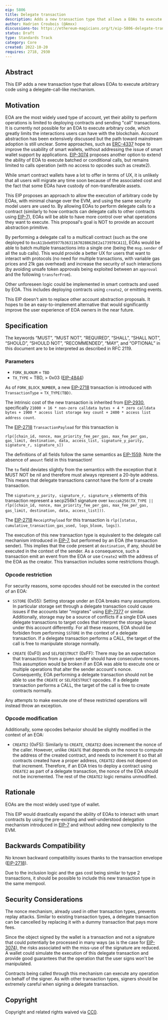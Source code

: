 ```yaml
---
eip: 5806
title: Delegate transaction
description: Adds a new transaction type that allows a EOAs to execute arbitrary code through delegation
author: Hadrien Croubois (@Amxx)
discussions-to: https://ethereum-magicians.org/t/eip-5806-delegate-transaction/11409
status: Draft
type: Standards Track
category: Core
created: 2022-10-20
requires: 2718, 2930
---
```


## Abstract

This EIP adds a new transaction type that allows EOAs to execute arbitrary code using a delegate-call-like mechanism.

## Motivation

EOA are the most widely used type of account, yet their ability to perform operations is limited to deploying contracts and sending "call" transactions. It is currently not possible for an EOA to execute arbitrary code, which greatly limits the interactions users can have with the blockchain. Account abstraction has been extensively discussed but the path toward mainstream adoption is still unclear. Some approaches, such as [ERC-4337](./eip-4337.md) hope to improve the usability of smart wallets, without addressing the issue of smart wallet support by applications. [EIP-3074](./eip-3074.md) proposes another option to extend the ability of EOA to execute batched or conditional calls, but remains limited to calls operation (with no access to opcodes such as create2).

While smart contract wallets have a lot to offer in terms of UX, it is unlikely that all users will migrate any time soon because of the associated cost and the fact that some EOAs have custody of non-transferable assets.

This EIP proposes an approach to allow the execution of arbitrary code by EOAs, with minimal change over the EVM, and using the same security model users are used to. By allowing EOAs to perform delegate calls to a contract (similarly to how contracts can delegate calls to other contracts using [EIP-7](./eip-7.md)), EOAs will be able to have more control over what operations they want to execute. This proposal's goal is NOT to provide an account abstraction primitive.

By performing a delegate call to a multicall contract (such as the one deployed to `0xcA11bde05977b3631167028862bE2a173976CA11`), EOAs would be able to batch multiple transactions into a single one (being the `msg.sender` of all the sub calls). This would provide a better UX for users that want to interact with protocols (no need for multiple transactions, with variable gas prices and 21k gas overhead) and increase the security of such interactions (by avoiding unsafe token approvals being exploited between an `approval` and the following `transferFrom`).

Other unforeseen logic could be implemented in smart contracts and used by EOA. This includes deploying contracts using `create2`, or emitting events.

This EIP doesn't aim to replace other account abstraction proposals. It hopes to be an easy-to-implement alternative that would significantly improve the user experience of EOA owners in the near future.

## Specification

The keywords “MUST”, “MUST NOT”, “REQUIRED”, “SHALL”, “SHALL NOT”, “SHOULD”, “SHOULD NOT”, “RECOMMENDED”, “MAY”, and “OPTIONAL” in this document are to be interpreted as described in RFC 2119.

### Parameters

- `FORK_BLKNUM` = `TBD`
- `TX_TYPE` = TBD, > 0x03 ([EIP-4844](./eip-4844.md))

As of `FORK_BLOCK_NUMBER`, a new [EIP-2718](./eip-2718.md) transaction is introduced with `TransactionType` = `TX_TYPE(TBD)`.

The intrinsic cost of the new transaction is inherited from [EIP-2930](./eip-2930.md), specifically `21000 + 16 * non-zero calldata bytes + 4 * zero calldata bytes + 1900 * access list storage key count + 2400 * access list address count`.

The [EIP-2718](./eip-2718.md) `TransactionPayload` for this transaction is

```
rlp([chain_id, nonce, max_priority_fee_per_gas, max_fee_per_gas, gas_limit, destination, data, access_list, signature_y_parity, signature_r, signature_s])
```

The definitions of all fields follow the same semantics as [EIP-1559](./eip-1559.md). Note the absence of `amount` field in this transaction!

The `to` field deviates slightly from the semantics with the exception that it MUST NOT be nil and therefore must always represent a 20-byte address. This means that delegate transactions cannot have the form of a create transaction.

The `signature_y_parity, signature_r, signature_s` elements of this transaction represent a secp256k1 signature over `keccak256(TX_TYPE || rlp([chain_id, nonce, max_priority_fee_per_gas, max_fee_per_gas, gas_limit, destination, data, access_list]))`.

The [EIP-2718](./eip-2718.md) `ReceiptPayload` for this transaction is `rlp([status, cumulative_transaction_gas_used, logs_bloom, logs])`.

The execution of this new transaction type is equivalent to the delegate call mechanism introduced in [EIP-7](./eip-7.md), but performed by an EOA (the transaction sender). This implies that the code present at `destination`, if any, should be executed in the context of the sender. As a consequence, such a transaction emit an event from the EOA or use `Create2` with the address of the EOA as the creator. This transaction includes some restrictions though.

### Opcode restriction

For security reasons, some opcodes should not be executed in the context of an EOA:

- `SSTORE` (0x55): Setting storage under an EOA breaks many assumptions. In particular storage set through a delegate transaction could cause issues if the accounts later "migrates" using [EIP-7377](./eip-7377.md) or similar. Additionally, storage may be a source of conflicts if a single EOA uses delegate transactions to target codes that interpret the storage layout under this account differently. For all these reasons, EOA should be forbiden from performing `SSTORE` in the context of a delegate transaction. If a delegate transaction performs a CALL, the target of the call is free to manipulate storage normally.

- `CREATE` (0xF0) and `SELFDESTRUCT` (0xFF): There may be an expectation that transactions from a given sender should have consecutive nonces. This assumption would be broken if an EOA was able to execute one or multiple operations that alter the sender account's nonce. Consequently, EOA performing a delegate transaction should not be able to use the `CREATE` or `SELFDESTRUCT` opcodes. If a delegate transaction performs a CALL, the target of the call is free to create contracts normally.

Any attempts to make execute one of these restricted operations will instead throw an exception.

### Opcode modification

Additionally, some opcodes behavior should be slightly modified in the context of an EOA:

- `CREATE2` (0xF5): Similarly to `CREATE`, `CREATE2` does increment the nonce of the caller. However, unlike `CREATE` that depends on the nonce to compute the address of the created contract, and needs to increment it so that all contracts created have a proper address, `CREATE2` does not depend on that increment. Therefore, if an EOA tries to deploy a contract using `CREATE2` as part of a delegate transaction, the nonce of the EOA should not be incremented. The rest of the `CREATE2` logic remains unmodified.


## Rationale

EOAs are the most widely used type of wallet.

This EIP would drastically expand the ability of EOAs to interact with smart contracts by using the pre-existing and well-understood delegation mechanism introduced in [EIP-7](./eip-7.md) and without adding new complexity to the EVM.

## Backwards Compatibility

No known backward compatibility issues thanks to the transaction envelope ([EIP-2718](./eip-2718.md)).

Due to the inclusion logic and the gas cost being similar to type 2 transactions, it should be possible to include this new transaction type in the same mempool.

## Security Considerations

The nonce mechanism, already used in other transaction types, prevents replay attacks. Similar to existing transaction types, a delegate transaction can be cancelled by replacing it with a dummy transaction that pays more fees.

Since the object signed by the wallet is a transaction and not a signature that could potentially be processed in many ways (as is the case for [EIP-3074](./eip-3074.md)), the risks associated with the miss-use of the signature are reduced. A wallet could simulate the execution of this delegate transaction and provide good guarantees that the operation that the user signs won't be manipulated.

Contracts being called through this mechanism can execute any operation on behalf of the signer. As with other transaction types, signers should be extremely careful when signing a delegate transaction.

## Copyright

Copyright and related rights waived via [CC0](../LICENSE.md).
